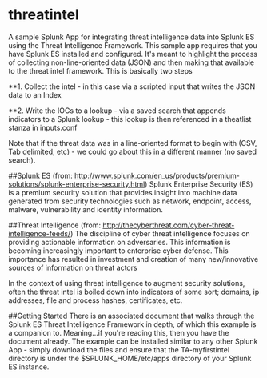 # threatintel
A sample Splunk App for integrating threat intelligence data into Splunk ES using the Threat Intelligence Framework. This sample app requires that you 
have Splunk ES installed and configured.
It's meant to highlight the process of collecting non-line-oriented data (JSON) and then making that available to the threat intel framework. This is basically two steps

**1. Collect the intel - in this case via a scripted input that writes the JSON data to an Index

**2. Write the IOCs to a lookup - via a saved search that appends indicators to a Splunk lookup - this lookup is then referenced in a theatlist stanza in inputs.conf

Note that if the threat data was in a line-oriented format to begin with (CSV, Tab delimited, etc) - we could go about this in a different manner (no saved search).

##Splunk ES
(from: http://www.splunk.com/en_us/products/premium-solutions/splunk-enterprise-security.html)
Splunk Enterprise Security (ES) is a premium security solution that provides insight into machine data generated from security technologies such as
network, endpoint, access, malware, vulnerability and identity information.

##Threat Intelligence
(from: http://thecyberthreat.com/cyber-threat-intelligence-feeds/)
The discipline of cyber threat intelligence focuses on providing actionable information on adversaries. 
This information is becoming increasingly important to enterprise cyber defense. 
This importance has resulted in investment and creation of many new/innovative sources of information on threat actors

In the context of using threat intelligence to augment security solutions, often the threat intel is boiled down into indicators of some sort; 
domains, ip addresses, file and process hashes, certificates, etc.

##Getting Started
There is an associated document that walks through the Splunk ES Threat Intelligence Framework in depth, of which this example is a companion to. Meaning...if you're reading this, then you have the document already.
The example can be installed similar to any other Splunk App - simply download the files and ensure that the TA-myfirstintel directory is under the
$SPLUNK_HOME/etc/apps directory of your Splunk ES instance.
